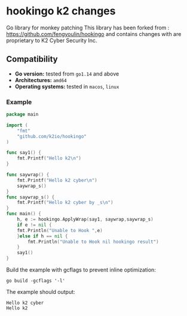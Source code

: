 # hookingo k2 changes
Go library for monkey patching
This library has been forked from : https://github.com/fengyoulin/hookingo and contains changes with are proprietary to K2 Cyber Security Inc. 
## Compatibility
- **Go version:** tested from `go1.14` and above
- **Architectures:**  `amd64`
- **Operating systems:** tested in `macos`, `linux`

### Example
```go
package main

import (
	"fmt"
	"github.com/k2io/hookingo"
)

func say1() {
	fmt.Printf("Hello k2\n")
}

func saywrap() {
	fmt.Printf("Hello k2 cyber\n")
	saywrap_s()
}
func saywrap_s() {
	fmt.Printf("Hello k2 cyber by _s\n")
}
func main() {
	h, e := hookingo.ApplyWrap(say1, saywrap,saywrap_s)
	if e != nil {
	fmt.Println("Unable to Hook ",e)
	}else if h == nil {
	    fmt.Println("Unable to Hook nil hookingo result")
	}
    say1()
}
```
Build the example with gcflags to prevent inline optimization:
```shell script
go build -gcflags '-l' 
```
The example should output:
```shell script
Hello k2 cyber
Hello k2
```